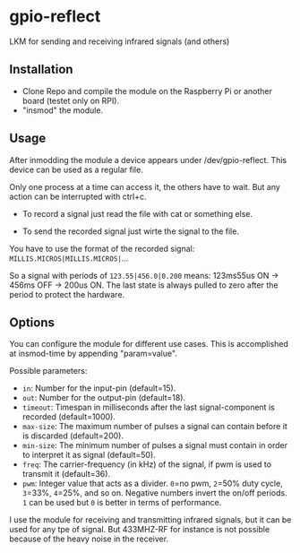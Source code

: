 # gpio-reflect
LKM for sending and receiving infrared signals (and others)

## Installation
* Clone Repo and compile the module on the Raspberry Pi or another board (testet only on RPI).
* "insmod" the module.

## Usage

After inmodding the module a device appears under /dev/gpio-reflect.
This device can be used as a regular file.

Only one process at a time can access it, the others have to wait. But any action can be interrupted with ctrl+c.

* To record a signal just read the file with cat or something else.

* To send the recorded signal just wirte the signal to the file.

You have to use the format of the recorded signal: 
`MILLIS.MICROS|MILLIS.MICROS|`...

So a signal with periods of `123.55|456.0|0.200` means: 123ms55us ON -> 456ms OFF -> 200us ON.
The last state is always pulled to zero after the period to protect the hardware.

## Options

You can configure the module for different use cases.
This is accomplished at insmod-time by appending "param=value".

Possible parameters:

* `in`: Number for the input-pin (default=15).
* `out`: Number for the output-pin (default=18).
* `timeout`: Timespan in milliseconds after the last signal-component is recorded (default=1000).
* `max-size`: The maximum number of pulses a signal can contain before it is discarded (default=200).
* `min-size`: The minimum number of pulses a signal must contain in order to interpret it as signal (default=50).
* `freq`: The carrier-frequency (in kHz) of the signal, if pwm is used to transmit it (default=36).
* `pwm`: Integer value that acts as a divider. `0`=no pwm, `2`=50% duty cycle, `3`=33%, `4`=25%, and so on. Negative numbers invert the on/off periods. `1` can be used but `0` is better in terms of performance. 


I use the module for receiving and transmitting infrared signals, but it can be used for any tpe of signal. But 433MHZ-RF for instance is not possible because of the heavy noise in the receiver.



